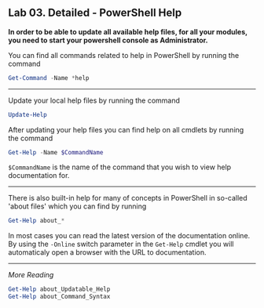 ## Lab 03. Detailed - PowerShell Help

**In order to be able to update all available help files, for all your modules, you need to start your powershell console as Administrator.**

You can find all commands related to help in PowerShell by running the command

```Powershell
Get-Command -Name *help
```

---

Update your local help files by running the command

```Powershell
Update-Help
```

After updating your help files you can find help on all cmdlets by running the command

```Powershell
Get-Help -Name $CommandName
```

`$CommandName` is the name of the command that you wish to view help documentation for.

---

There is also built-in help for many of concepts in PowerShell in so-called 'about files' which you can find by running

```PowerShell
Get-Help about_*
```

In most cases you can read the latest version of the documentation online. By using the `-Online` switch parameter in the `Get-Help` cmdlet you will automaticaly open a browser with the URL to documentation.

---

*More Reading*

```Powershell
Get-Help about_Updatable_Help
Get-Help about_Command_Syntax
```
